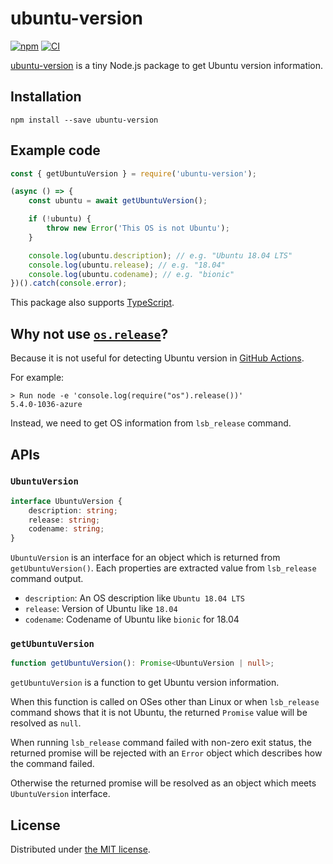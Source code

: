 ubuntu-version
==============
[![npm][npm-badge]][npm]
[![CI][ci-badge]][ci]

[ubuntu-version][npm] is a tiny Node.js package to get Ubuntu version information.

## Installation

```
npm install --save ubuntu-version
```

## Example code

```javascript
const { getUbuntuVersion } = require('ubuntu-version');

(async () => {
    const ubuntu = await getUbuntuVersion();

    if (!ubuntu) {
        throw new Error('This OS is not Ubuntu');
    }

    console.log(ubuntu.description); // e.g. "Ubuntu 18.04 LTS"
    console.log(ubuntu.release); // e.g. "18.04"
    console.log(ubuntu.codename); // e.g. "bionic"
})().catch(console.error);
```

This package also supports [TypeScript][ts].

## Why not use [`os.release`][os-release]?

Because it is not useful for detecting Ubuntu version in [GitHub Actions][ga].

For example:

```
> Run node -e 'console.log(require("os").release())'
5.4.0-1036-azure
```

Instead, we need to get OS information from `lsb_release` command.

## APIs

### `UbuntuVersion`

```typescript
interface UbuntuVersion {
    description: string;
    release: string;
    codename: string;
}
```

`UbuntuVersion` is an interface for an object which is returned from `getUbuntuVersion()`. Each
properties are extracted value from `lsb_release` command output.

- `description`: An OS description like `Ubuntu 18.04 LTS`
- `release`: Version of Ubuntu like `18.04`
- `codename`: Codename of Ubuntu like `bionic` for 18.04

### `getUbuntuVersion`

```typescript
function getUbuntuVersion(): Promise<UbuntuVersion | null>;
```

`getUbuntuVersion` is a function to get Ubuntu version information.

When this function is called on OSes other than Linux or when `lsb_release` command shows that it is
not Ubuntu, the returned `Promise` value will be resolved as `null`.

When running `lsb_release` command failed with non-zero exit status, the returned promise will be
rejected with an `Error` object which describes how the command failed.

Otherwise the returned promise will be resolved as an object which meets `UbuntuVersion` interface.

## License

Distributed under [the MIT license](./LICENSE.txt).

[npm]: https://www.npmjs.com/package/ubuntu-version
[npm-badge]: https://badge.fury.io/js/ubuntu-version.svg
[ci-badge]: https://github.com/rhysd/node-ubuntu-version/workflows/CI/badge.svg?branch=master&event=push
[ci]: https://github.com/rhysd/node-ubuntu-version/actions?query=workflow%3ACI
[ts]: https://www.typescriptlang.org/
[os-release]: https://nodejs.org/api/os.html#os_os_release
[ga]: https://github.com/features/actions
